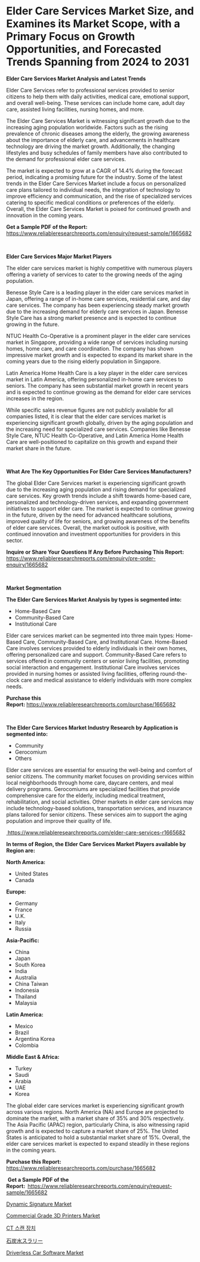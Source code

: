 <p><h1>Elder Care Services Market Size, and Examines its Market Scope, with a Primary Focus on Growth Opportunities, and Forecasted Trends Spanning from 2024 to 2031</h1></p><p><strong>Elder Care Services Market Analysis and Latest Trends</strong></p>
<p><p>Elder Care Services refer to professional services provided to senior citizens to help them with daily activities, medical care, emotional support, and overall well-being. These services can include home care, adult day care, assisted living facilities, nursing homes, and more.</p><p>The Elder Care Services Market is witnessing significant growth due to the increasing aging population worldwide. Factors such as the rising prevalence of chronic diseases among the elderly, the growing awareness about the importance of elderly care, and advancements in healthcare technology are driving the market growth. Additionally, the changing lifestyles and busy schedules of family members have also contributed to the demand for professional elder care services.</p><p>The market is expected to grow at a CAGR of 14.4% during the forecast period, indicating a promising future for the industry. Some of the latest trends in the Elder Care Services Market include a focus on personalized care plans tailored to individual needs, the integration of technology to improve efficiency and communication, and the rise of specialized services catering to specific medical conditions or preferences of the elderly. Overall, the Elder Care Services Market is poised for continued growth and innovation in the coming years.</p></p>
<p><strong>Get a Sample PDF of the Report:&nbsp;</strong> <a href="https://www.reliableresearchreports.com/enquiry/request-sample/1665682">https://www.reliableresearchreports.com/enquiry/request-sample/1665682</a></p>
<p>&nbsp;</p>
<p><strong>Elder Care Services Major Market Players</strong></p>
<p><p>The elder care services market is highly competitive with numerous players offering a variety of services to cater to the growing needs of the aging population. </p><p>Benesse Style Care is a leading player in the elder care services market in Japan, offering a range of in-home care services, residential care, and day care services. The company has been experiencing steady market growth due to the increasing demand for elderly care services in Japan. Benesse Style Care has a strong market presence and is expected to continue growing in the future.</p><p>NTUC Health Co-Operative is a prominent player in the elder care services market in Singapore, providing a wide range of services including nursing homes, home care, and care coordination. The company has shown impressive market growth and is expected to expand its market share in the coming years due to the rising elderly population in Singapore.</p><p>Latin America Home Health Care is a key player in the elder care services market in Latin America, offering personalized in-home care services to seniors. The company has seen substantial market growth in recent years and is expected to continue growing as the demand for elder care services increases in the region.</p><p>While specific sales revenue figures are not publicly available for all companies listed, it is clear that the elder care services market is experiencing significant growth globally, driven by the aging population and the increasing need for specialized care services. Companies like Benesse Style Care, NTUC Health Co-Operative, and Latin America Home Health Care are well-positioned to capitalize on this growth and expand their market share in the future.</p></p>
<p>&nbsp;</p>
<p><strong>What Are The Key Opportunities For Elder Care Services Manufacturers?</strong></p>
<p><p>The global Elder Care Services market is experiencing significant growth due to the increasing aging population and rising demand for specialized care services. Key growth trends include a shift towards home-based care, personalized and technology-driven services, and expanding government initiatives to support elder care. The market is expected to continue growing in the future, driven by the need for advanced healthcare solutions, improved quality of life for seniors, and growing awareness of the benefits of elder care services. Overall, the market outlook is positive, with continued innovation and investment opportunities for providers in this sector.</p></p>
<p><strong>Inquire or Share Your Questions If Any Before Purchasing This Report:</strong> <a href="https://www.reliableresearchreports.com/enquiry/pre-order-enquiry/1665682">https://www.reliableresearchreports.com/enquiry/pre-order-enquiry/1665682</a></p>
<p>&nbsp;</p>
<p><strong>Market Segmentation</strong></p>
<p><strong>The Elder Care Services Market Analysis by types is segmented into:</strong></p>
<p><ul><li>Home-Based Care</li><li>Community-Based Care</li><li>Institutional Care</li></ul></p>
<p><p>Elder care services market can be segmented into three main types: Home-Based Care, Community-Based Care, and Institutional Care. Home-Based Care involves services provided to elderly individuals in their own homes, offering personalized care and support. Community-Based Care refers to services offered in community centers or senior living facilities, promoting social interaction and engagement. Institutional Care involves services provided in nursing homes or assisted living facilities, offering round-the-clock care and medical assistance to elderly individuals with more complex needs.</p></p>
<p><strong>Purchase this Report:&nbsp;</strong><a href="https://www.reliableresearchreports.com/purchase/1665682">https://www.reliableresearchreports.com/purchase/1665682</a></p>
<p>&nbsp;</p>
<p><strong>The Elder Care Services Market Industry Research by Application is segmented into:</strong></p>
<p><ul><li>Community</li><li>Gerocomium</li><li>Others</li></ul></p>
<p><p>Elder care services are essential for ensuring the well-being and comfort of senior citizens. The community market focuses on providing services within local neighborhoods through home care, daycare centers, and meal delivery programs. Gerocomiums are specialized facilities that provide comprehensive care for the elderly, including medical treatment, rehabilitation, and social activities. Other markets in elder care services may include technology-based solutions, transportation services, and insurance plans tailored for senior citizens. These services aim to support the aging population and improve their quality of life.</p></p>
<p><a href="https://www.reliableresearchreports.com/elder-care-services-r1665682">&nbsp;https://www.reliableresearchreports.com/elder-care-services-r1665682</a></p>
<p><strong>In terms of Region, the Elder Care Services Market Players available by Region are:</strong></p>
<p>
    <p> <strong> North America: </strong>
        <ul>
            <li>United States</li>
            <li>Canada</li>
        </ul>
        </p> 
    <p> <strong> Europe: </strong>
        <ul>
            <li>Germany</li>
            <li>France</li>
            <li>U.K.</li>
            <li>Italy</li>
            <li>Russia</li>
        </ul>
        </p> 
    <p> <strong> Asia-Pacific: </strong>
        <ul>
            <li>China</li>
            <li>Japan</li>
            <li>South Korea</li>
            <li>India</li>
            <li>Australia</li>
            <li>China Taiwan</li>
            <li>Indonesia</li>
            <li>Thailand</li>
            <li>Malaysia</li>
        </ul>
        </p> 
    <p> <strong> Latin America: </strong>
        <ul>
            <li>Mexico</li>
            <li>Brazil</li>
            <li>Argentina Korea</li>
            <li>Colombia</li>
        </ul>
        </p> 
    <p> <strong> Middle East & Africa: </strong>
        <ul>
            <li>Turkey</li>
            <li>Saudi</li>
            <li>Arabia</li>
            <li>UAE</li>
            <li>Korea</li>
        </ul>
    </p>
    </p>
<p><p>The global elder care services market is experiencing significant growth across various regions. North America (NA) and Europe are projected to dominate the market, with a market share of 35% and 30% respectively. The Asia Pacific (APAC) region, particularly China, is also witnessing rapid growth and is expected to capture a market share of 25%. The United States is anticipated to hold a substantial market share of 15%. Overall, the elder care services market is expected to expand steadily in these regions in the coming years.</p></p>
<p><strong>Purchase this Report: </strong><a href="https://www.reliableresearchreports.com/purchase/1665682">https://www.reliableresearchreports.com/purchase/1665682</a></p>
<p>&nbsp;<strong>Get a Sample PDF of the Report:&nbsp;&nbsp;</strong><a href="https://www.reliableresearchreports.com/enquiry/request-sample/1665682">https://www.reliableresearchreports.com/enquiry/request-sample/1665682</a></p>
<p><strong></strong></p>
<p><p><a href="https://github.com/IzaiahBartell/Market-Research-Report-List-1/blob/main/dynamic-signature-market.md">Dynamic Signature Market</a></p><p><a href="https://www.linkedin.com/pulse/commercial-grade-3d-printers-market-offers-provide-insightful-1ba2c">Commercial Grade 3D Printers Market</a></p><p><a href="https://github.com/anton65482023/Market-Research-Report-List-1/blob/main/648281758738.md">CT 스캔 장치</a></p><p><a href="https://github.com/VinceMarvin1/Market-Research-Report-List-1/blob/main/378457559868.md">石炭水スラリー</a></p><p><a href="https://github.com/biheemgalvinlouises6hokrh3h/Market-Research-Report-List-2/blob/main/driverless-car-software-market.md">Driverless Car Software Market</a></p></p>